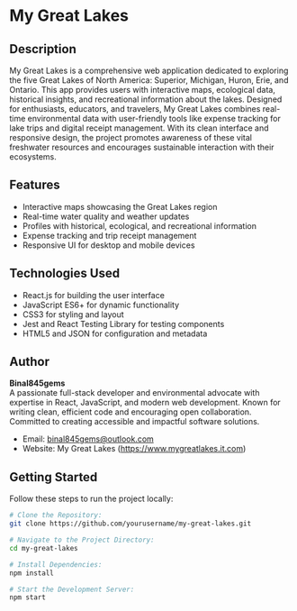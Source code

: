 # My Great Lakes

## Description

My Great Lakes is a comprehensive web application dedicated to exploring the five Great Lakes of North America: Superior, Michigan, Huron, Erie, and Ontario. This app provides users with interactive maps, ecological data, historical insights, and recreational information about the lakes. Designed for enthusiasts, educators, and travelers, My Great Lakes combines real-time environmental data with user-friendly tools like expense tracking for lake trips and digital receipt management. With its clean interface and responsive design, the project promotes awareness of these vital freshwater resources and encourages sustainable interaction with their ecosystems.

## Features

- Interactive maps showcasing the Great Lakes region
- Real-time water quality and weather updates
- Profiles with historical, ecological, and recreational information
- Expense tracking and trip receipt management
- Responsive UI for desktop and mobile devices

## Technologies Used

- React.js for building the user interface
- JavaScript ES6+ for dynamic functionality
- CSS3 for styling and layout
- Jest and React Testing Library for testing components
- HTML5 and JSON for configuration and metadata

## Author

**Binal845gems**  
A passionate full-stack developer and environmental advocate with expertise in React, JavaScript, and modern web development. Known for writing clean, efficient code and encouraging open collaboration. Committed to creating accessible and impactful software solutions.  
- Email: binal845gems@outlook.com  
- Website: My Great Lakes (https://www.mygreatlakes.it.com)

## Getting Started

Follow these steps to run the project locally:

```bash
# Clone the Repository:
git clone https://github.com/yourusername/my-great-lakes.git

# Navigate to the Project Directory:
cd my-great-lakes

# Install Dependencies:
npm install

# Start the Development Server:
npm start
